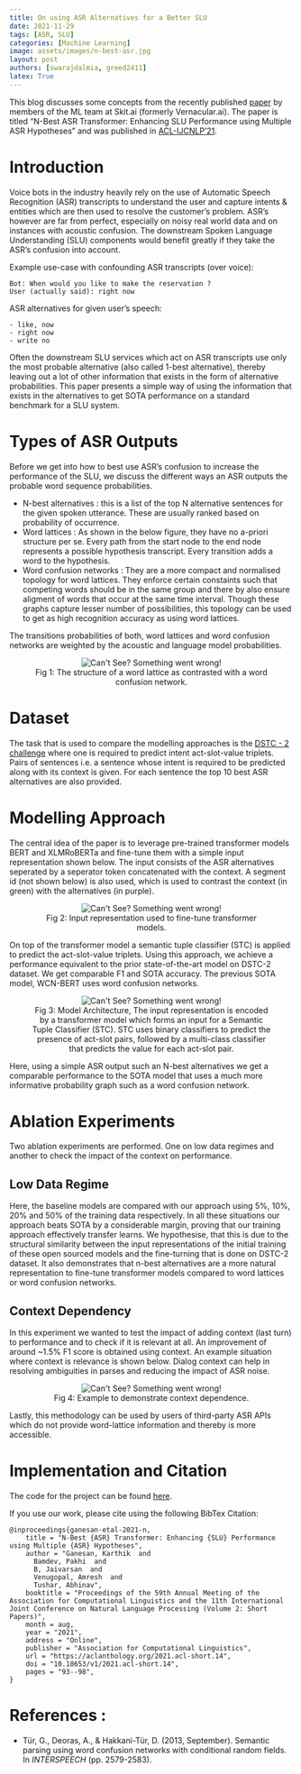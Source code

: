 ```yaml
---
title: On using ASR Alternatives for a Better SLU
date: 2021-11-29
tags: [ASR, SLU]
categories: [Machine Learning]
image: assets/images/n-best-asr.jpg
layout: post
authors: [swarajdalmia, greed2411]
latex: True
---
```


This blog discusses some concepts from the recently published [paper](https://arxiv.org/pdf/2106.06519.pdf) by members of the ML team at Skit.ai (formerly Vernacular.ai). The paper is titled “N-Best ASR Transformer: Enhancing SLU Performance using Multiple ASR Hypotheses” and was published in [ACL-IJCNLP’21](https://2021.aclweb.org/).

# Introduction

Voice bots in the industry heavily rely on the use of Automatic Speech Recognition (ASR) transcripts to understand the user and capture intents & entities which are then used to resolve the customer’s problem. ASR’s however are far from perfect, especially on noisy real world data and on instances with acoustic confusion. The downstream Spoken Language Understanding (SLU) components would benefit greatly if they take the ASR’s confusion into account.

Example use-case with confounding ASR transcripts (over voice):
```
Bot: When would you like to make the reservation ?
User (actually said): right now
```

ASR alternatives for given user’s speech:
```
- like, now
- right now
- write no
```

Often the downstream SLU services which act on ASR transcripts use only the most probable alternative (also called 1-best alternative), thereby leaving out a lot of other information that exists in the form of alternative probabilities. This paper presents a simple way of using the information that exists in the alternatives to get SOTA performance on a standard benchmark for a SLU system.

# Types of ASR Outputs

Before we get into how to best use ASR’s confusion to increase the performance of the SLU, we discuss the different ways an ASR outputs the probable word sequence probabilities.


- N-best alternatives : this is a list of the top N alternative sentences for the given spoken utterance. These are usually ranked based on probability of occurrence.
- Word lattices : As shown in the below figure, they have no a-priori structure per se. Every path from the start node to the end node represents a possible hypothesis transcript. Every transition adds a word to the hypothesis.
- Word confusion networks : They are a more compact and normalised topology for word lattices. They enforce certain constaints such that competing words should be in the same group and there by also ensure aligment of words that occur at the same time interval. Though these graphs capture lesser number of possibilities, this topology can be used to get as high recognition accuracy as using word lattices.

The transitions probabilities of both, word lattices and word confusion networks are weighted by the acoustic and language model probabilities.

<figure>
<center>
  <img alt="Can't See? Something went wrong!" src="/assets/images/posts/n-best-asr/word-lattices.jpg"/>
  <figcaption>Fig 1: The structure of a word lattice as contrasted with a word confusion network.</figcaption>
</center>
</figure>

# Dataset

The task that is used to compare the modelling approaches is the [DSTC - 2 challenge](https://aclanthology.org/W14-4337.pdf) where one is required to predict intent act-slot-value triplets. Pairs of sentences i.e. a sentence whose intent is required to be predicted along with its context is given. For each sentence the top 10 best ASR alternatives are also provided.

# Modelling Approach

The central idea of the paper is to leverage pre-trained transformer models BERT and XLMRoBERTa and fine-tune them with a simple input representation shown below. The input consists of the ASR alternatives seperated by a seperator token concatenated with the context. A segment id (not shown below) is also used, which is used to contrast the context (in green) with the alternatives (in purple).  

<figure>
<center>
  <img alt="Can't See? Something went wrong!" src="/assets/images/posts/n-best-asr/example-input.jpg"/>
  <figcaption>Fig 2: Input representation used to fine-tune transformer models.</figcaption>
</center>
</figure>

 On top of the transformer model a semantic tuple classifier (STC) is applied to predict the act-slot-value triplets. Using this approach, we achieve a performance equivalent to the prior state-of-the-art model on DSTC-2 dataset. We get comparable F1 and SOTA accuracy. The previous SOTA model, WCN-BERT uses word confusion networks.

<figure>
<center>
  <img alt="Can't See? Something went wrong!" src="/assets/images/posts/n-best-asr/model-architecture.png"/>
  <figcaption>Fig 3: Model Architecture, The input representation is encoded by a transformer model which forms an
input for a Semantic Tuple Classifier (STC). STC uses binary classifiers to predict the presence of act-slot pairs,
followed by a multi-class classifier that predicts the value for each act-slot pair.</figcaption>
</center>
</figure> 

 Here, using a simple ASR output such an N-best alternatives we get a comparable performance to the SOTA model that uses a much more informative probability graph such as a word confusion network.

# Ablation Experiments

Two ablation experiments are performed. One on low data regimes and another to check the impact of the context on performance.

## Low Data Regime

Here, the baseline models are compared with our approach using 5%, 10%, 20% and 50% of the training data respectively. In all these situations our approach beats SOTA by a considerable margin, proving that our training approach effectively transfer learns. We hypothesise, that this is due to the structural similarity between the input representations of the initial training of these open sourced models and the fine-turning that is done on DSTC-2 dataset. It also demonstrates that n-best alternatives are a more natural representation to fine-tune transformer models compared to word lattices or word confusion networks.

## Context Dependency

In this experiment we wanted to test the impact of adding context (last turn) to performance and to check if it is relevant at all. An improvement of around ~1.5% F1 score is obtained using context. An example situation where context is relevance is shown below. Dialog context can help in resolving ambiguities in parses and reducing the impact of ASR noise.

<figure>
<center>
  <img alt="Can't See? Something went wrong!" src="/assets/images/posts/n-best-asr/context-dependence.jpg"/>
  <figcaption>Fig 4: Example to demonstrate context dependence.</figcaption>
</center>
</figure>

Lastly, this methodology can be used by users of third-party ASR APIs which do not provide word-lattice information and thereby is more accessible.

# Implementation and Citation

The code for the project can be found [here](https://github.com/skit-ai/N-Best-ASR-Transformer).

If you use our work, please cite using the following BibTex Citation:
```
@inproceedings{ganesan-etal-2021-n,
    title = "N-Best {ASR} Transformer: Enhancing {SLU} Performance using Multiple {ASR} Hypotheses",
    author = "Ganesan, Karthik  and
      Bamdev, Pakhi  and
      B, Jaivarsan  and
      Venugopal, Amresh  and
      Tushar, Abhinav",
    booktitle = "Proceedings of the 59th Annual Meeting of the Association for Computational Linguistics and the 11th International Joint Conference on Natural Language Processing (Volume 2: Short Papers)",
    month = aug,
    year = "2021",
    address = "Online",
    publisher = "Association for Computational Linguistics",
    url = "https://aclanthology.org/2021.acl-short.14",
    doi = "10.18653/v1/2021.acl-short.14",
    pages = "93--98",
}
```

# References :
- Tür, G., Deoras, A., & Hakkani-Tür, D. (2013, September). Semantic parsing using word confusion networks with conditional random fields. In *INTERSPEECH* (pp. 2579-2583).
